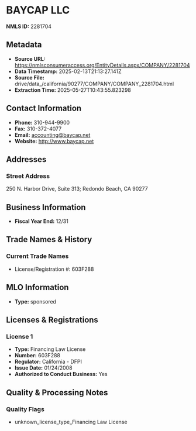 # BAYCAP LLC

**NMLS ID:** 2281704

## Metadata
- **Source URL:** https://nmlsconsumeraccess.org/EntityDetails.aspx/COMPANY/2281704
- **Data Timestamp:** 2025-02-13T21:13:27.141Z
- **Source File:** drive/data_/california/90277/COMPANY/COMPANY_2281704.html
- **Extraction Time:** 2025-05-27T10:43:55.823298

## Contact Information
- **Phone:** 310-944-9900
- **Fax:** 310-372-4077
- **Email:** accounting@baycap.net
- **Website:** http://www.baycap.net

## Addresses
### Street Address
250 N. Harbor Drive, Suite 313; Redondo Beach, CA 90277

## Business Information
- **Fiscal Year End:** 12/31

## Trade Names & History
### Current Trade Names
- License/Registration #: 603F288

## MLO Information
- **Type:** sponsored

## Licenses & Registrations

### License 1
- **Type:** Financing Law License
- **Number:** 603F288
- **Regulator:** California - DFPI
- **Issue Date:** 01/24/2008
- **Authorized to Conduct Business:** Yes

## Quality & Processing Notes
### Quality Flags
- unknown_license_type_Financing Law License
